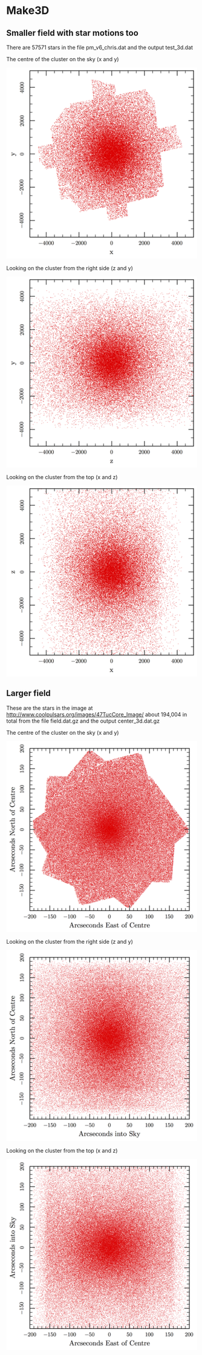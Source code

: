 # Make3D

## Smaller field with star motions too 

There are 57571 stars in the file pm_v6_chris.dat and the output test_3d.dat

The centre of the cluster on the sky (x and y)

![View on the sky](xy.png)

Looking on the cluster from the right side (z and y)

![View from the side](zy.png)

Looking on the cluster from the top (x and z)

![View from above](xz.png)

## Larger field 

These are the stars in the image at http://www.coolpulsars.org/images/47TucCore_Image/ about 194,004 in total from the file field.dat.gz and the output center_3d.dat.gz 

The centre of the cluster on the sky (x and y)

![View on the sky](center_plot.png)

Looking on the cluster from the right side (z and y)

![View from the side](center_zy.png)

Looking on the cluster from the top (x and z)

![View from above](center_xz.png)
